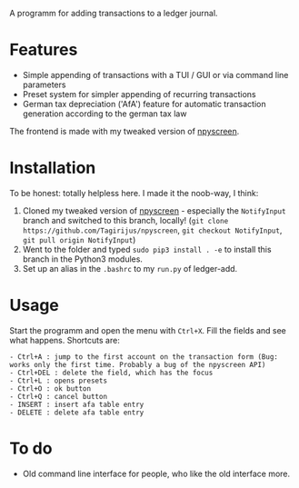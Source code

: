 A programm for adding transactions to a ledger journal.

# Features

- Simple appending of transactions with a TUI / GUI or via command line parameters
- Preset system for simpler appending of recurring transactions
- German tax depreciation ('AfA') feature for automatic transaction generation according to the german tax law

The frontend is made with my tweaked version of [npyscreen](https://github.com/Tagirijus/npyscreen/tree/NotifyInput).

# Installation

To be honest: totally helpless here. I made it the noob-way, I think:

1. Cloned my tweaked version of [npyscreen](https://github.com/Tagirijus/npyscreen/tree/NotifyInput) - especially the `NotifyInput` branch and switched to this branch, locally! (`git clone https://github.com/Tagirijus/npyscreen`, `git checkout NotifyInput`, `git pull origin NotifyInput`)
2. Went to the folder and typed `sudo pip3 install . -e` to install this branch in the Python3 modules.
3. Set up an alias in the `.bashrc` to my `run.py` of ledger-add.


# Usage

Start the programm and open the menu with `Ctrl+X`. Fill the fields and see what happens. Shortcuts are:

	- Ctrl+A : jump to the first account on the transaction form (Bug: works only the first time. Probably a bug of the npyscreen API)
	- Ctrl+DEL : delete the field, which has the focus
	- Ctrl+L : opens presets
	- Ctrl+O : ok button
	- Ctrl+Q : cancel button
	- INSERT : insert afa table entry
	- DELETE : delete afa table entry

# To do

- Old command line interface for people, who like the old interface more.